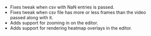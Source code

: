  - Fixes tweak when csv with NaN entries is passed.
 - Fixes tweak when csv file has more or less frames than the video passed along with it.
 - Adds support for zooming in on the editor.
 - Adds support for rendering heatmap overlays in the editor.
